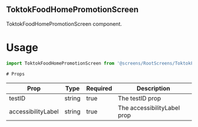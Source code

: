 ## ToktokFoodHomePromotionScreen
ToktokFoodHomePromotionScreen component.

# Usage
```js
import ToktokFoodHomePromotionScreen from '@screens/RootScreens/ToktokFoodHomePromotionScreen';

# Props
```
Prop                      | Type                  | Required                | Description
--------------------------|-----------------------|-------------------------|--------------------------
testID                    | string                | true                    | The testID prop
accessibilityLabel        | string                | true                    | The accessibilityLabel prop
